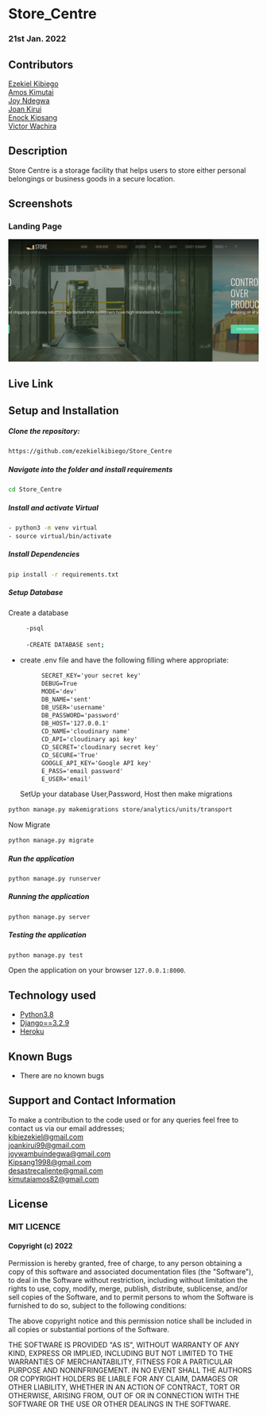 # Store_Centre

### 21st Jan. 2022

## Contributors 
  
[Ezekiel Kibiego](https://github.com/ezekielkibiego) <br>
[Amos Kimutai](https://github.com/kimutaiamos) <br>
[Joy Ndegwa](https://github.com/JoyWambui)  <br>
[Joan Kirui](https://github.com/joankirui )  <br>
[Enock Kipsang](https://github.com/kipsang01)  <br>
[Victor Wachira](https://github.com/Dhyder)  <br>

## Description

Store Centre is a storage facility that helps users to store either personal belongings or business goods in a secure location.

## Screenshots 

### Landing Page

<img src="static/images/Screenshot (1).png">


##  Live Link  
 
 

## Setup and Installation  
  
##### Clone the repository:  
 ```bash 
 https://github.com/ezekielkibiego/Store_Centre
```
##### Navigate into the folder and install requirements  
 ```bash 
cd Store_Centre
```
##### Install and activate Virtual  
 ```bash 
- python3 -m venv virtual 
- source virtual/bin/activate  
```  
##### Install Dependencies  
 ```bash 
 pip install -r requirements.txt 
```  
 ##### Setup Database  
Create a database
  
   ```bash 
        -psql

        -CREATE DATABASE sent;
  
  ```
- create  .env file and have the following filling where appropriate:

            SECRET_KEY='your secret key'
            DEBUG=True
            MODE='dev'
            DB_NAME='sent'
            DB_USER='username'
            DB_PASSWORD='password'
            DB_HOST='127.0.0.1'
            CD_NAME='cloudinary name'
            CD_API='cloudinary api key'
            CD_SECRET='cloudinary secret key'
            CD_SECURE='True'
            GOOGLE_API_KEY='Google API key'
            E_PASS='email password'
            E_USER='email'

  SetUp your database User,Password, Host then make migrations 
 ```bash 
python manage.py makemigrations store/analytics/units/transport
 ``` 
 Now Migrate  
 ```bash 
 python manage.py migrate 
```
##### Run the application  
 ```bash 
 python manage.py runserver 
``` 
##### Running the application  
 ```bash 
 python manage.py server 
```
##### Testing the application  
 ```bash 
 python manage.py test 
```
Open the application on your browser `127.0.0.1:8000`.  
  
  
## Technology used  
  
* [Python3.8](https://www.python.org/)  
* [Django==3.2.9](https://docs.djangoproject.com/en/2.2/)  
* [Heroku](https://heroku.com)  
  
  
## Known Bugs  
* There are no known bugs  
  
## Support and Contact Information 

To make a contribution to the code used or for any queries feel free to contact us via our email addresses; <br>
kibiezekiel@gmail.com <br>
joankirui99@gmail.com <br>
joywambuindegwa@gmail.com <br>
Kipsang1998@gmail.com <br>
desastrecaliente@gmail.com <br>
kimutaiamos82@gmail.com

## License

### MIT LICENCE

#### Copyright (c) 2022 

Permission is hereby granted, free of charge, to any person obtaining a copy of this software and associated documentation files (the "Software"), to deal in the Software without restriction, including without limitation the rights to use, copy, modify, merge, publish, distribute, sublicense, and/or sell copies of the Software, and to permit persons to whom the Software is furnished to do so, subject to the following conditions:

The above copyright notice and this permission notice shall be included in all copies or substantial portions of the Software.

THE SOFTWARE IS PROVIDED "AS IS", WITHOUT WARRANTY OF ANY KIND, EXPRESS OR IMPLIED, INCLUDING BUT NOT LIMITED TO THE WARRANTIES OF MERCHANTABILITY, FITNESS FOR A PARTICULAR PURPOSE AND NONINFRINGEMENT. IN NO EVENT SHALL THE AUTHORS OR COPYRIGHT HOLDERS BE LIABLE FOR ANY CLAIM, DAMAGES OR OTHER LIABILITY, WHETHER IN AN ACTION OF CONTRACT, TORT OR 
OTHERWISE, ARISING FROM, OUT OF OR IN CONNECTION WITH THE SOFTWARE OR THE USE OR OTHER DEALINGS IN THE SOFTWARE.
